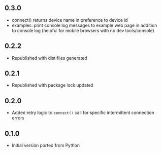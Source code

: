 ## 0.3.0

* connect() returns device name in preference to device id
* examples: print console log messages to example web page in addition to console log (helpful for mobile browsers with no dev tools/console)

## 0.2.2

* Republished with dist files generated

## 0.2.1

* Republished with package lock updated

## 0.2.0

* Added retry logic to `connect()` call for specific intermittent connection errors

## 0.1.0

* Initial version ported from Python
